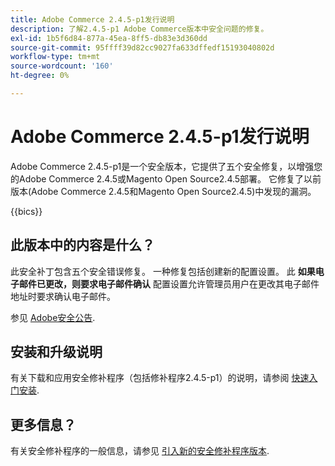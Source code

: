 ```yaml
---
title: Adobe Commerce 2.4.5-p1发行说明
description: 了解2.4.5-p1 Adobe Commerce版本中安全问题的修复。
exl-id: 1b5f6d84-877a-45ea-8ff5-db83e3d360dd
source-git-commit: 95ffff39d82cc9027fa633dffedf15193040802d
workflow-type: tm+mt
source-wordcount: '160'
ht-degree: 0%

---
```


# Adobe Commerce 2.4.5-p1发行说明

Adobe Commerce 2.4.5-p1是一个安全版本，它提供了五个安全修复，以增强您的Adobe Commerce 2.4.5或Magento Open Source2.4.5部署。 它修复了以前版本(Adobe Commerce 2.4.5和Magento Open Source2.4.5)中发现的漏洞。

{{bics}}

## 此版本中的内容是什么？

此安全补丁包含五个安全错误修复。 一种修复包括创建新的配置设置。 此 **如果电子邮件已更改，则要求电子邮件确认** 配置设置允许管理员用户在更改其电子邮件地址时要求确认电子邮件。 <!-- AC-6292-->

参见 [Adobe安全公告](https://helpx.adobe.com/security/products/magento/apsb22-48.html).

## 安装和升级说明

有关下载和应用安全修补程序（包括修补程序2.4.5-p1）的说明，请参阅 [快速入门安装](../../../installation/composer.md).

## 更多信息？

有关安全修补程序的一般信息，请参见 [引入新的安全修补程序版本](https://community.magento.com/t5/Magento-DevBlog/Introducing-the-New-Security-Patch-Release/ba-p/141287).
